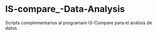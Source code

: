# IS-compare_-Data-Analysis
Scripts complementarios al programam IS-Compare para el análisis de datos.
